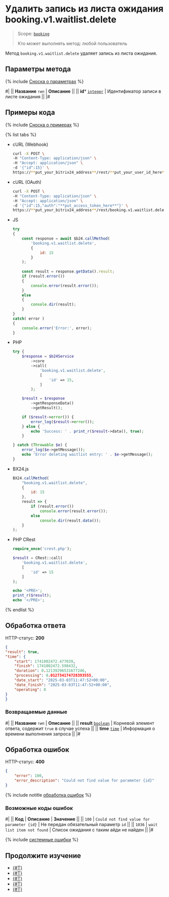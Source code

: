 # Удалить запись из листа ожидания booking.v1.waitlist.delete

> Scope: [`booking`](../../scopes/permissions.md)
>
> Кто может выполнять метод: любой пользователь

Метод `booking.v1.waitlist.delete` удаляет запись из листа ожидания.

## Параметры метода

{% include [Сноска о параметрах](../../../_includes/required.md) %}

#|
|| **Название**
`тип` | **Описание** ||
|| **id***
[`integer`](../../data-types.md) | Идентификатор записи в листе ожидания ||
|#

## Примеры кода

{% include [Сноска о примерах](../../../_includes/examples.md) %}

{% list tabs %}

- cURL (Webhook)

    ```bash
    curl -X POST \
    -H "Content-Type: application/json" \
    -H "Accept: application/json" \
    -d '{"id":15}' \
    https://**put_your_bitrix24_address**/rest/**put_your_user_id_here**/**put_your_webhook_here**/booking.v1.waitlist.delete
    ```

- cURL (OAuth)

    ```bash
    curl -X POST \
    -H "Content-Type: application/json" \
    -H "Accept: application/json" \
    -d '{"id":15,"auth":"**put_access_token_here**"}' \
    https://**put_your_bitrix24_address**/rest/booking.v1.waitlist.delete
    ```

- JS


    ```js
    try
    {
    	const response = await $b24.callMethod(
    		'booking.v1.waitlist.delete',
    		{
    			id: 15
    		}
    	);
    	
    	const result = response.getData().result;
    	if (result.error())
    	{
    		console.error(result.error());
    	}
    	else
    	{
    		console.dir(result);
    	}
    }
    catch( error )
    {
    	console.error('Error:', error);
    }
    ```

- PHP


    ```php
    try {
        $response = $b24Service
            ->core
            ->call(
                'booking.v1.waitlist.delete',
                [
                    'id' => 15,
                ]
            );
    
        $result = $response
            ->getResponseData()
            ->getResult();
    
        if ($result->error()) {
            error_log($result->error());
        } else {
            echo 'Success: ' . print_r($result->data(), true);
        }
    
    } catch (Throwable $e) {
        error_log($e->getMessage());
        echo 'Error deleting waitlist entry: ' . $e->getMessage();
    }
    ```

- BX24.js

    ```js
    BX24.callMethod(
        "booking.v1.waitlist.delete",
        {
            id: 15
        },
        result => {
            if (result.error())
                console.error(result.error());
            else
                console.dir(result.data());
        }
    );
    ```

- PHP CRest

    ```php
    require_once('crest.php');

    $result = CRest::call(
        'booking.v1.waitlist.delete',
        [
            'id' => 15
        ]
    );

    echo '<PRE>';
    print_r($result);
    echo '</PRE>';
    ```

{% endlist %}

## Обработка ответа

HTTP-статус: **200**

```json
{
"result": true,
"time": {
    "start": 1741002472.477039,
    "finish": 1741002472.598432,
    "duration": 0.12139296531677246,
    "processing": 0.012734174728393555,
    "date_start": "2025-03-03T11:47:52+00:00",
    "date_finish": "2025-03-03T11:47:52+00:00",
    "operating": 0
}
}
```

### Возвращаемые данные

#|
|| **Название**
`тип` | **Описание** ||
|| **result**
[`boolean`](../../data-types.md) | Корневой элемент ответа, содержит `true` в случае успеха ||
|| **time**
[`time`](../../data-types.md#time) | Информация о времени выполнения запроса ||
|#

## Обработка ошибок

HTTP-статус: **400**

```json
{
    "error": 100,
    "error_description": "Could not find value for parameter {id}"
}
```

{% include notitle [обработка ошибок](../../../_includes/error-info.md) %}

### Возможные коды ошибок

#|
|| **Код** | **Описание** | **Значение** ||
|| `100` | `Could not find value for parameter {id}` | Не передан обязательный параметр `id` ||
|| `1036` | `wait list item not found` | Список ожидания с таким айди не найден ||
|#

{% include [системные ошибки](../../../_includes/system-errors.md) %}

## Продолжите изучение

- [{#T}](./booking-v1-waitlist-createfrombooking.md)
- [{#T}](./booking-v1-waitlist-update.md)
- [{#T}](./booking-v1-waitlist-get.md)
- [{#T}](./booking-v1-waitlist-list.md)
- [{#T}](./booking-v1-waitlist-add.md)